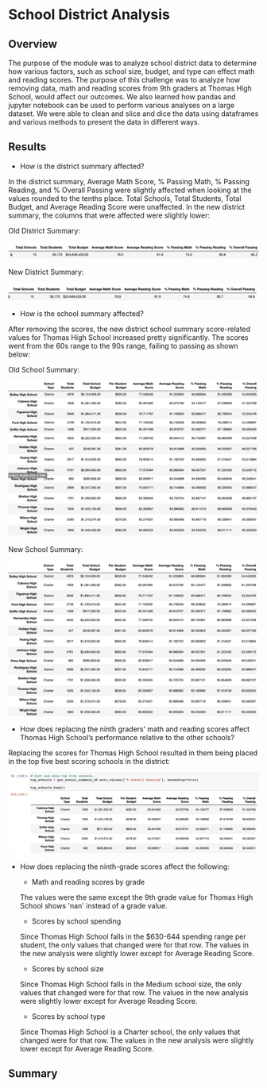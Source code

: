 # School District Analysis
## Overview

The purpose of the module was to analyze school district data to determine how various factors, such as school size, budget, and type can effect math and reading scores. The purpose of this challenge was to analyze how removing data, math and reading scores from 9th graders at Thomas High School, would affect our outcomes. We also learned how pandas and jupyter notebook can be used to perform various analyses on a large dataset. We were able to clean and slice and dice the data using dataframes and various methods to present the data in different ways. 

## Results

- How is the district summary affected?

In the district summary, Average Math Score, % Passing Math, % Passing Reading, and % Overall Passing were slightly affected when looking at the values rounded to the tenths place. Total Schools, Total Students, Total Budget, and Average Reading Score were unaffected. In the new district summary, the columns that were affected were slightly lower:

Old District Summary:

<img src="https://github.com/kimcheese33/school_district_analysis/blob/main/Images/old_district_summary.png"/>

New District Summary:

<img src="https://github.com/kimcheese33/school_district_analysis/blob/main/Images/new_district_summary.png"/>

- How is the school summary affected?

After removing the scores, the new district school summary score-related values for Thomas High School increased pretty significantly. The scores went from the 60s range to the 90s range, failing to passing as shown below:

Old School Summary:

<img src="https://github.com/kimcheese33/school_district_analysis/blob/main/Images/old_school_summary.png"/>

New School Summary:

<img src="https://github.com/kimcheese33/school_district_analysis/blob/main/Images/new_school_summary.png"/>


- How does replacing the ninth graders’ math and reading scores affect Thomas High School’s performance relative to the other schools?

Replacing the scores for Thomas High School resulted in them being placed in the top five best scoring schools in the district:

<img src="https://github.com/kimcheese33/school_district_analysis/blob/main/Images/top_five.png"/>

- How does replacing the ninth-grade scores affect the following:

  - Math and reading scores by grade
   
   The values were the same except the 9th grade value for Thomas High School shows 'nan' instead of a grade value.

  - Scores by school spending
  
   Since Thomas High School falls in the $630-644 spending range per student, the only values that changed were for that row. The values in the new analysis were slightly lower except for Average Reading Score.

  - Scores by school size
  
  Since Thomas High School falls in the Medium school size, the only values that changed were for that row. The values in the new analysis were slightly lower except for Average Reading Score.

  - Scores by school type
  
  Since Thomas High School is a Charter school, the only values that changed were for that row. The values in the new analysis were slightly lower except for Average Reading Score.


## Summary

